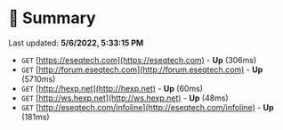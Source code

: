 # 📖 Summary
Last updated: **5/6/2022, 5:33:15 PM**

- `GET` [https://eseqtech.com](https://eseqtech.com) - **Up** (306ms)
- `GET` [http://forum.eseqtech.com](http://forum.eseqtech.com) - **Up** (5710ms)
- `GET` [http://hexp.net](http://hexp.net) - **Up** (60ms)
- `GET` [http://ws.hexp.net](http://ws.hexp.net) - **Up** (48ms)
- `GET` [http://eseqtech.com/infoline](http://eseqtech.com/infoline) - **Up** (181ms)
